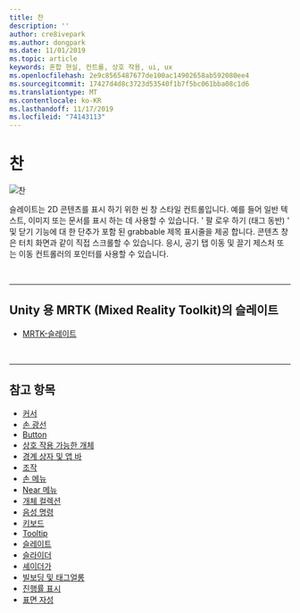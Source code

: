 ```yaml
---
title: 찬
description: ''
author: cre8ivepark
ms.author: dongpark
ms.date: 11/01/2019
ms.topic: article
keywords: 혼합 현실, 컨트롤, 상호 작용, ui, ux
ms.openlocfilehash: 2e9c8565487677de100ac14902658ab592080ee4
ms.sourcegitcommit: 17427d4d8c3723d53540f1b7f5bc061bba08c1d6
ms.translationtype: MT
ms.contentlocale: ko-KR
ms.lasthandoff: 11/17/2019
ms.locfileid: "74143113"
---
```

# <a name="slate"></a>찬

![찬](images/UX/UX_Hero_Slate.jpg)

슬레이트는 2D 콘텐츠를 표시 하기 위한 씬 창 스타일 컨트롤입니다. 예를 들어 일반 텍스트, 이미지 또는 문서를 표시 하는 데 사용할 수 있습니다. ' 팔 로우 하기 (태그 동반) ' 및 닫기 기능에 대 한 단추가 포함 된 grabbable 제목 표시줄을 제공 합니다. 콘텐츠 창은 터치 화면과 같이 직접 스크롤할 수 있습니다. 응시, 공기 탭 이동 및 끌기 제스처 또는 이동 컨트롤러의 포인터를 사용할 수 있습니다.

<br>

---

## <a name="slate-in-mrtkmixed-reality-toolkit-for-unity"></a>Unity 용 MRTK (Mixed Reality Toolkit)의 슬레이트

* [MRTK-슬레이트](https://microsoft.github.io/MixedRealityToolkit-Unity/Documentation/README_Slate.html)

<br>

---

## <a name="see-also"></a>참고 항목

* [커서](cursors.md)
* [손 광선](point-and-commit.md)
* [Button](button.md)
* [상호 작용 가능한 개체](interactable-object.md)
* [경계 상자 및 앱 바](app-bar-and-bounding-box.md)
* [조작](direct-manipulation.md)
* [손 메뉴](hand-menu.md)
* [Near 메뉴](near-menu.md)
* [개체 컬렉션](object-collection.md)
* [음성 명령](voice-input.md)
* [키보드](keyboard.md)
* [Tooltip](tooltip.md)
* [슬레이트](slate.md)
* [슬라이더](slider.md)
* [셰이더가](shader.md)
* [빌보딩 및 태그얼롱](billboarding-and-tag-along.md)
* [진행률 표시](progress.md)
* [표면 자성](surface-magnetism.md)
